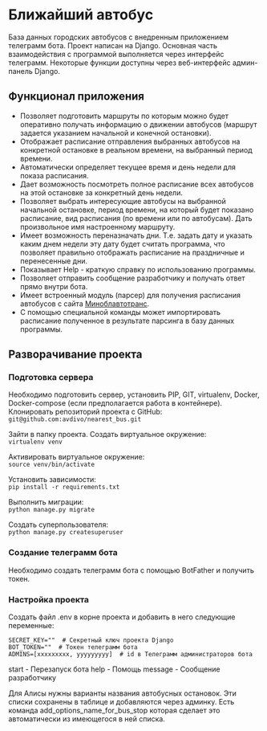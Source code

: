 # Ближайший автобус #

База данных городских автобусов  с внедренным приложением телеграмм бота.
Проект написан на Django. 
Основная часть взаимодействия с программой выполняется через интерфейс телеграмм.
Некоторые функции доступны через веб-интерфейс админ-панель Django.

## Функционал приложения ##
- Позволяет подготовить маршруты по которым можно будет оперативно получать информацию 
о движении автобусов (маршрут задается указанием начальной и конечной остановки).
- Отображает расписание отправления выбранных автобусов на конкретной остановке 
в реальном времени, на выбранный период времени.
- Автоматически определяет текущее время и день недели для показа расписания.
- Дает возможность посмотреть полное расписание всех автобусов на этой остановке 
за конкретный день недели.
- Позволяет выбрать интересующие автобусы на выбранной начальной остановке, период
времени, на который будет показано расписание, вид расписания (по времени или по автобусам). 
Дать произвольное имя настроенному маршруту.
- Имеет возможность переназначать дни. Т.е. задать дату и указать каким днем недели эту дату 
будет считать программа, что позволяет правильно отображать расписание на праздничные и перенесенные дни.
- Показывает Help - краткую справку по использованию программы.
- Позволяет отправить сообщение разработчику и получать ответ прямо внутри бота.
- Имеет встроенный модуль (парсер) для получения расписания автобусов с сайта [Миноблавтотранс](https://gpmopt.by/mopt/Home/Index/sluck#/routes/bus).
- С помощью специальной команды может импортировать расписание полученное в результате парсинга в базу данных программы.

## Разворачивание проекта ##

### Подготовка сервера ###

Необходимо подготовить сервер, установить PIP, GIT, virtualenv, Docker, Docker-compose (если предполагается работа в контейнере).
Клонировать репозиторий проекта с GitHub:  
`git@github.com:avdivo/nearest_bus.git`  

Зайти в папку проекта. Создать виртуальное окружение:  
`virtualenv venv`

Активировать виртуальное окружение:  
`source venv/bin/activate`  

Установить зависимости:  
`pip install -r requirements.txt`  

Выполнить миграции:  
`python manage.py migrate`

Создать суперпользователя:  
`python manage.py createsuperuser`

### Создание телеграмм бота ###
Необходимо создать телеграмм бота с помощью BotFather и получить токен.

### Настройка проекта ###
Создать файл .env в корне проекта и добавить в него следующие переменные:  
```
SECRET_KEY=""  # Секретный ключ проекта Django
BOT_TOKEN=""  # Токен телеграмм бота
ADMINS=[xxxxxxxxx, yyyyyyyyy]  # id в Телеграмм администраторов бота
```




start - Перезапуск бота
help - Помощь
message - Сообщение разработчику


Для Алисы нужны варианты названия автобусных остановок. Эти списки сохранены в таблице и добавляются через админку.
Есть команда add_options_name_for_bus_stop которая сделает это автоматически из имеющегося в ней списка.

